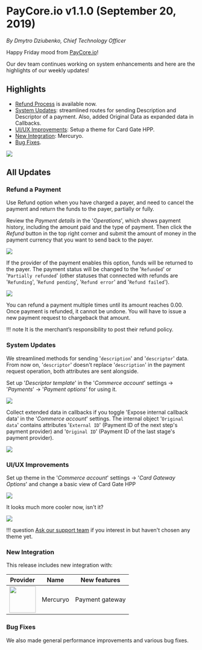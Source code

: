 # **PayCore.io v1.1.0 (September 20, 2019)**

*By Dmytro Dziubenko, Chief Technology Officer*

Happy Friday mood from [PayCore.io](http://paycore.io/)!

Our dev team continues working on system enhancements and here are the highlights of our weekly updates! 

## Highlights
* [Refund Process](#refund-a-payment) is available now.
* [System Updates](#system-updates): streamlined routes for sending Description and Descriptor of a payment. Also, added Original Data as expanded data in Callbacks.
* [UI/UX Improvements](#ui-improvements): Setup a theme for Card Gate HPP.
* [New Integration](#new-integration): Mercuryo.
* [Bug Fixes](#bug-fixes).

![](images/v1.1.0/refund.png)

## All Updates
### Refund a Payment
Use Refund option when you have charged a payer, and need to cancel the payment and return the funds to the payer, partially or fully.

Review the *Payment details* in the '*Operations*', which shows payment history, including the amount paid and the type of payment. Then click the *Refund* button in the top right corner and submit the amount of money in the payment currency that you want to send back to the payer.

![](images/v1.1.0/partial-refund.png)

If the provider of the payment enables this option, funds will be returned to the payer. The payment status will be changed to the '`Refunded`' or '`Partially refunded`' (other statuses that connected with refunds are '`Refunding`', '`Refund pending`', '`Refund error`' and '`Refund failed`').

![](images/v1.1.0/refunded.png)

You can refund a payment multiple times until its amount reaches 0.00.
Once payment is refunded, it cannot be undone. You will have to issue a new payment request to chargeback that amount.

!!! note
    It is the merchant’s responsibility to post their refund policy.

### System Updates

We streamlined methods for sending '`description`' and '`descriptor`' data. From now on, '`descriptor`' doesn't replace '`description`' in the payment request operation, both attributes are sent alongside.

Set up '*Descriptor template*' in the '*Commerce account*' settings &rarr; '*Payments*' &rarr; '*Payment options*' for using it.

![](images/v1.1.0/descriptor.png)

Collect extended data in callbacks if you toggle 'Expose internal callback data' in the '*Commerce account*' settings. The internal object '`Original data`' contains attributes '`External ID`' (Payment ID of the next step's payment provider) and '`Original ID`' (Payment ID of the last stage's payment provider).

![](images/v1.1.0/expose.png)

### UI/UX Improvements

Set up theme in the '*Commerce account*' settings &rarr; '*Card Gateway
Options*' and change a basic view of Card Gate HPP 

![](images/v1.1.0/theme.png)

It looks much more cooler now, isn't it?

![](images/v1.1.0/cardgate-HPP.png)

!!! question
    [Ask our support team](https://support.paycore.io/) if you interest in but haven't chosen any theme yet.

### New Integration
This release includes new integration with:

| Provider | Name  | New features |
|:-:|:-:|:-:| 
|<a href ="https://mercuryo.io" target="_blank" rel="noopener"> <img src="https://static.openfintech.io/payment_providers/mercuryo/logo.svg?w=70" width="70px"> </a>  | Mercuryo | Payment gateway |

### Bug Fixes
We also made general performance improvements and various bug fixes.
